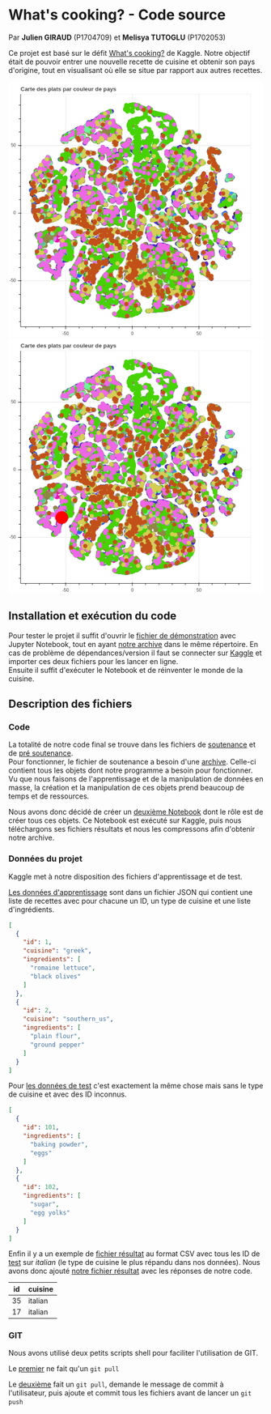 # What's cooking? - Code source

Par **Julien GIRAUD** (P1704709) et **Melisya TUTOGLU** (P1702053)

Ce projet est basé sur le défit [What's cooking?](https://www.kaggle.com/c/whats-cooking/) de Kaggle. Notre objectif était de pouvoir entrer une nouvelle recette de cuisine et obtenir son pays d'origine, tout en visualisant où elle se situe par rapport aux autres recettes.

![Exemple de carte](Cartes/Carte_normale.png)
![Exemple de carte avec une nouvelle recette](Cartes/Carte_avec_un_nouveau_plat.png)

## Installation et exécution du code

Pour tester le projet il suffit d'ouvrir le [fichier de démonstration](Soutenance.ipynb) avec Jupyter Notebook, tout en ayant [notre archive](whats-cooking-data.zip) dans le même répertoire. En cas de problème de dépendances/version il faut se connecter sur [Kaggle](https://www.kaggle.com/) et importer ces deux fichiers pour les lancer en ligne.  
Ensuite il suffit d'exécuter le Notebook et de réinventer le monde de la cuisine.

## Description des fichiers

### Code

La totalité de notre code final se trouve dans les fichiers de [soutenance](Soutenance.ipynb) et de [pré soutenance](pre-soutenance.ipynb).  
Pour fonctionner, le fichier de soutenance a besoin d'une [archive](whats-cooking-data.zip). Celle-ci contient tous les objets dont notre programme a besoin pour fonctionner. Vu que nous faisons de l'apprentissage et de la manipulation de données en masse, la création et la manipulation de ces objets prend beaucoup de temps et de ressources.

Nous avons donc décidé de créer un [deuxième Notebook](pre-soutenance.ipynb) dont le rôle est de créer tous ces objets. Ce Notebook est exécuté sur Kaggle, puis nous téléchargons ses fichiers résultats et nous les compressons afin d'obtenir notre archive.

### Données du projet

Kaggle met à notre disposition des fichiers d'apprentissage et de test.

[Les données d'apprentissage](train.json) sont dans un fichier JSON qui contient une liste de recettes avec pour chacune un ID, un type de cuisine et une liste d'ingrédients.

```json
[
  {
    "id": 1,
    "cuisine": "greek",
    "ingredients": [
      "romaine lettuce",
      "black olives"
    ]
  },
  {
    "id": 2,
    "cuisine": "southern_us",
    "ingredients": [
      "plain flour",
      "ground pepper"
    ]
  }
]
```

Pour [les données de test](test.json) c'est exactement la même chose mais sans le type de cuisine et avec des ID inconnus.

```json
[
  {
    "id": 101,
    "ingredients": [
      "baking powder",
      "eggs"
    ]
  },
  {
    "id": 102,
    "ingredients": [
      "sugar",
      "egg yolks"
    ]
  }
]
```

Enfin il y a un exemple de [fichier résultat](sample_submission.csv) au format CSV avec tous les ID de [test](test.json) sur *italian* (le type de cuisine le plus répandu dans nos données). Nous avons donc ajouté [notre fichier résultat](submission.csv) avec les réponses de notre code.

| id | cuisine |
| -- | ------- |
| 35 | italian |
| 17 | italian |

### GIT

Nous avons utilisé deux petits scripts shell pour faciliter l'utilisation de GIT.

Le [premier](s_git_Start.sh) ne fait qu'un ```git pull```

Le [deuxième](q_git_Stop.sh) fait un ```git pull```, demande le message de commit à l'utilisateur, puis ajoute et commit tous les fichiers avant de lancer un ```git push```

